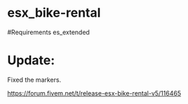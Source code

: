 # esx_bike-rental

#Requirements
es_extended

# Update:
Fixed the markers.

https://forum.fivem.net/t/release-esx-bike-rental-v5/116465
